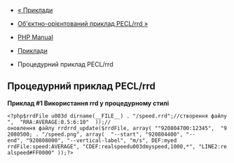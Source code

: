 - [« Приклади](rrd.examples.md)
- [Об'єктно-орієнтований приклад PECL/rrd »](rrd.examples-oop.md)

- [PHP Manual](index.md)
- [Приклади](rrd.examples.md)
- Процедурний приклад PECL/rrd

## Процедурний приклад PECL/rrd

**Приклад #1 Використання rrd у процедурному стилі**

` <?php$rrdFile u003d dirname(__FILE__) . "/speed.rrd";//створення файлу ",  "RRA:AVERAGE:0.5:6:10"  ));//оновлення файлу rrdrrd_update($rrdFile, array( ""920804700:12345",  "92080500; . "/speed.png", array(  "--start", "920804400", "--end", "920808000", "--vertical-label", "m/s", DEF:myed rrdFile:speed:AVERAGE", "CDEF:realspeedu003dmyspeed,1000,*", "LINE2:realspeed#FF0000" ));?> `
